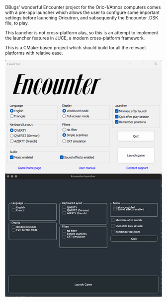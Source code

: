 DBugs' wonderful Encounter project for the Oric-1/Atmos computers comes with a pre-app launcher which allows the user to configure some important settings before launching Oricutron, and subsequently the Encounter .DSK file, to play.

This launcher is not cross-platform alas, so this is an attempt to implement the launcher features in JUCE, a modern cross-platform framework.

This is a CMake-based project which should build for all the relevant platforms with relative ease.

![Original Encounter Launcher](Images/EncounterLauncherScreenShot.png)
![Project So Far](Images/projectSoFar.png)
